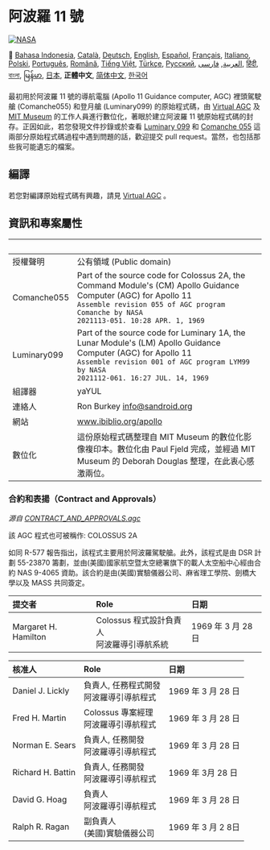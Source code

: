 # 阿波羅 11 號
[![NASA][1]][2]

:crossed_flags:
[Bahasa Indonesia][ID],
[Català][CA],
[Deutsch][DE],
[English][EN],
[Español][ES],
[Français][FR],
[Italiano][IT],
[Polski][PL],
[Português][PT_BR],
[Română][RO],
[Tiếng Việt][VI],
[Türkçe][TR],
[Русский][RU],
[العربية][AR],
[فارسی][FA],
[हिंदी][HI_IN],
[বাংলা][BD_BN],
[မြန်မာ][MM],
[日本][JA],
**正體中文**,
[简体中文][ZH_CN],
[한국어][KO_KR]

[AR]:README.ar.md
[BD_BN]:README.bd_bn.md
[CA]:README.ca.md
[DE]:README.de.md
[EN]:README.md
[ES]:README.es.md
[FA]:README.fa.md
[FR]:README.fr.md
[HI_IN]:README.hi_in.md
[ID]:README.id.md
[IT]:README.it.md
[JA]:README.ja.md
[KO_KR]:README.ko_kr.md
[MM]:README.mm.md
[PL]:README.pl.md
[PT_BR]:README.pt_br.md
[RO]:README.ro.md
[RU]:README.ru.md
[TR]:README.tr.md
[VI]:README.vi.md
[ZH_CN]:README.zh_cn.md
[ZH_TW]:README.zh_tw.md

最初用於阿波羅 11 號的導航電腦 (Apollo 11 Guidance computer, AGC) 裡頭駕駛艙 (Comanche055) 和登月艙 (Luminary099) 的原始程式碼，由 [Virtual AGC](http://www.ibiblio.org/apollo/) 及 [MIT Museum](http://web.mit.edu/museum/) 的工作人員進行數位化，著眼於建立阿波羅 11 號原始程式碼的封存。正因如此，若您發現文件抄錄或於查看 [Luminary 099](http://www.ibiblio.org/apollo/ScansForConversion/Luminary099/) 和 [Comanche 055](http://www.ibiblio.org/apollo/ScansForConversion/Comanche055/) 這兩部分原始程式碼過程中遇到問題的話，歡迎提交 pull request。當然，也包括那些我可能遺忘的檔案。

## 編譯

若您對編譯原始程式碼有興趣，請見 [Virtual AGC](https://github.com/rburkey2005/virtualagc) 。

## 資訊和專案屬性

&nbsp;      | &nbsp;
:---------- | :-----
授權聲明     | 公有領域 (Public domain)
Comanche055 | Part of the source code for Colossus 2A, the Command Module's (CM) Apollo Guidance Computer (AGC) for Apollo 11<br>`Assemble revision 055 of AGC program Comanche by NASA`<br>`2021113-051. 10:28 APR. 1, 1969`
Luminary099 | Part of the source code for Luminary 1A, the Lunar Module's (LM) Apollo Guidance Computer (AGC) for Apollo 11<br>`Assemble revision 001 of AGC program LYM99 by NASA`<br>`2021112-061. 16:27 JUL. 14, 1969`
組譯器       | yaYUL
連絡人       | Ron Burkey <info@sandroid.org>
網站         | www.ibiblio.org/apollo
數位化       | 這份原始程式碼整理自 MIT Museum 的數位化影像複印本。數位化由 Paul Fjeld 完成，並經過 MIT Museum 的 Deborah Douglas 整理，在此衷心感激兩位。

### 合約和表揚（Contract and Approvals）
*源自 [CONTRACT_AND_APPROVALS.agc]*

該 AGC 程式也可被稱作: COLOSSUS 2A

如同 R-577 報告指出，該程式主要用於阿波羅駕駛艙。此外，該程式是由 DSR 計劃 55-23870 籌劃，並由(美國)國家航空暨太空總署旗下的載人太空船中心經由合約 NAS 9-4065 資助。該合約是由(美國)實驗儀器公司、麻省理工學院、劍橋大學以及 MASS 共同簽定。

提交者                 | Role | 日期
:-------------------- | :--- | :--
Margaret H. Hamilton  | Colossus 程式設計負責人<br>阿波羅導引導航系統 | 1969 年 3 月 28 日

核准人              | Role | 日期
:----------------- | :--- | :--
Daniel J. Lickly   | 負責人, 任務程式開發<br>阿波羅導引導航程式 | 1969 年 3 月 28 日
Fred H. Martin     | Colossus 專案經理<br>阿波羅導引導航程式 | 1969 年 3 月 28 日
Norman E. Sears    | 負責人, 任務開發<br>阿波羅導引導航程式 | 1969 年 3 月 28 日
Richard H. Battin  | 負責人, 任務開發<br>阿波羅導引導航程式 | 1969 年 3月 28 日
David G. Hoag      | 負責人<br>阿波羅導引導航程式 | 1969 年 3 月 28 日
Ralph R. Ragan     | 副負責人<br>(美國)實驗儀器公司 | 1969 年 3 月 2 8日

[CONTRACT_AND_APPROVALS.agc]:https://github.com/chrislgarry/Apollo-11/blob/master/Comanche055/CONTRACT_AND_APPROVALS.agc
[1]:https://cdn.rawgit.com/aleen42/badges/c9246f74/src/nasa.svg
[2]:https://www.nasa.gov/mission_pages/apollo/missions/apollo11.html
[3]:http://www.ibiblio.org/apollo/
[4]:http://web.mit.edu/museum/
[5]:http://www.ibiblio.org/apollo/ScansForConversion/Luminary099/
[6]:http://www.ibiblio.org/apollo/ScansForConversion/Comanche055/
[7]:https://github.com/chrislgarry/Apollo-11/blob/master/CONTRIBUTING.md
[8]:https://github.com/rburkey2005/virtualagc
